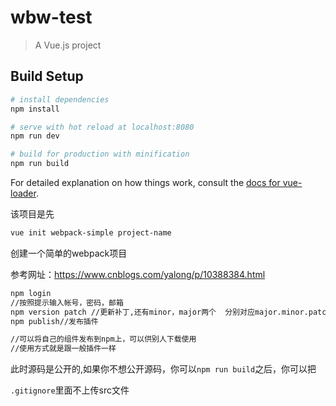 # wbw-test

> A Vue.js project



## Build Setup

``` bash
# install dependencies
npm install

# serve with hot reload at localhost:8080
npm run dev

# build for production with minification
npm run build
```

For detailed explanation on how things work, consult the [docs for vue-loader](http://vuejs.github.io/vue-loader).

该项目是先

```bash
vue init webpack-simple project-name
```

创建一个简单的webpack项目

参考网址：https://www.cnblogs.com/yalong/p/10388384.html



```bash
npm login
//按照提示输入帐号，密码，邮箱
npm version patch //更新补丁,还有minor，major两个  分别对应major.minor.patch分别对应版本号1.1.1
npm publish//发布插件

//可以将自己的组件发布到npm上，可以供别人下载使用
//使用方式就是跟一般插件一样
```

此时源码是公开的,如果你不想公开源码，你可以`npm run build`之后，你可以把

`.gitignore`里面不上传src文件